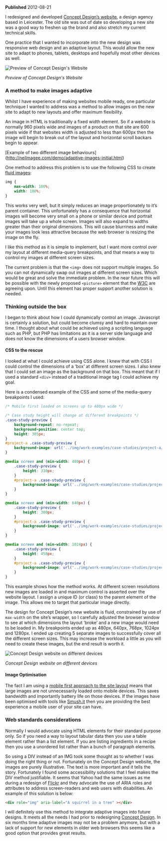 **Published** 2012-08-21

I redesigned and developed [Concept Design’s website](http://www.conceptdesignltd.co.uk), a design agency based in Leicester. The old site was out of date so developing a new site was a good way to freshen up the brand and also stretch my current technical skills.

One practice that I wanted to incorporate into the new design was responsive web design and an adaptive layout. This would allow the new site to adapt to phones, tablets, desktops and hopefully most other devices as well.

![Preview of Concept Design's Website](http://neilmagee.com/library/img/article-assets/concept-design-website-preview.jpg)

*Preview of Concept Design's Website*

### A method to make images adaptive

Whilst I have experience of making websites mobile ready, one particular technique I wanted to address was a method to allow images on the new site to adapt to new layouts and offer maximum flexibility.

An image in HTML is traditionally a fixed width element. So if a website is normally 960 pixels wide and images of a product on that site are 600 pixels wide if that websites width is adjusted to less than 600px then the image will begin to break out of the layout and horizontal scroll backars begin to appear.

[Example of two different image behaviours]
(http://neilmagee.com/demo/adaptive-images-initial.html)

One method to address this problem is to use the following CSS to create [fluid images](http://www.alistapart.com/articles/fluid-images/):

```CSS
img {
    max-width: 100%;
    width: 100%;
}
```

This works very well, but it simply reduces an image proportionately to it’s parent container. This unfortunately has a consequence that horizontal images will become very small on a phone or similar device and portrait images will take up a whole screen. Images will also expand to widths greater than their original dimensions. This will cause blurriness and make your images look less attractive because the web browser is resizing the image on the fly.

I like this method as it is simple to implement, but I want more control over my layout at different media-query breakpoints, and that means a way to control my images at different screen sizes.

The current problem is that the `<img>` does not support multiple images. So you can not dynamically swap out images at different screen sizes. Which would be great and solve the immediate problem. In the near future this will be possible with the newly proposed `<picture>` element that the [W3C](http://www.w3.org/community/respimg/) are agreeing upon. Until this element has proper support another solution is needed.

### Thinking outside the box

I began to think about how I could dynamically control an image. Javascript is certainly a solution, but could become clumsy and hard to maintain over time. I thought about what could be achieved using a scripting language such as PHP, but PHP has limitations as it is a server side language and does not know the dimensions of a users browser window.

#### CSS to the rescue

I looked at what I could achieve using CSS alone. I knew that with CSS I could control the dimensions of a ‘box’ at different screen sizes. I also knew that I could set an image as the background on that box. This meant that if I used a standard `<div>` instead of a traditional image tag I could achieve my goal.

Here is a condensed example of the CSS and some of the media-query breakpoints I used:

```CSS
/* Mobile first loaded on screens up to 480px wide */

/* Case study height will change at different breakpoints */
.case-study-preview {
    background-repeat: no-repeat;
    background-position: center top;
    height: 305px;
}
#project-a .case-study-preview {
    background-image: url('../img/work-examples/case-studies/project-a/spread-430x305.jpg');
}

@media screen and (min-width: 480px) {
    .case-study-preview {
        height: 310px;
    }
    #project-a .case-study-preview {
        background-image: url('../img/work-examples/case-studies/project-a/spread-562x310.jpg');
    }
}

@media screen and (min-width: 640px) {
    .case-study-preview {
        height: 380px;
    }
    #project-a .case-study-preview {
        background-image: url('../img/work-examples/case-studies/project-a/spread-690x380.jpg');
    }
}

@media screen and (min-width: 1024px) {
    .case-study-preview {
        height: 458px;
    }
    #project-a .case-study-preview {
        background-image: url('../img/work-examples/case-studies/project-a/spread-648x458.jpg');
    }
}
```

This example shows how the method works. At different screen resolutions new images are loaded in and maximum control is asserted over the website layout. I assign a unique ID (or class) to the parent element of the image. This allows me to target that particular image directly.

The design for Concept Design’s new website is fluid, constrained by use of `max-width` on the site’s wrapper, so I carefully adjusted the browser window to see at which dimensions the layout ‘broke’ and a new image would need to be loaded in. My breakpoints ended up as 480px, 640px, 768px, 1024px and 1280px. I ended up creating 5 separate images to successfully cover all the different screen sizes. This may increase the workload a little as you will need to create these images, but the end result is worth it.

![Concept Design website on different devices](http://neilmagee.com/library/img/article-assets/concept-design-different-devices.jpg)

*Concept Design website on different devices*

#### Image Optimisation

The fact I am using a [mobile first approach to the site layout](http://www.abookapart.com/products/mobile-first/) means that large images are not unnecessarily loaded onto mobile devices. This saves bandwidth and importantly battery life on those devices. If the images have been optimised with tools like [Smush.it](http://www.smushit.com/ysmush.it/) then you are providing the best experience a mobile user of your site can have.

### Web standards considerations

Normally I would advocate using HTML elements for their standard purpose only. So if you need a way to layout tabular data then you use a table element rather than a list element. If you are listing ingredients in a recipe then you use a unordered list rather than a bunch of paragraph elements.

So using a DIV instead of an IMG took some thought as to whether I was doing the right thing or not. Fortunately on the Concept Design website, the images are purely illustrative. The text is more important and it tells the story. Fortunately I found some accessibility solutions that I feel makes the DIV method justifiable. It seems that Yahoo had the same issues as me during a redesign of [Flickr](http://yaccessibilityblog.com/library/aria-fix-non-standard-images.html) and they advocate the use of ARIA roles and attributes to address screen-readers and web users with disabilities. An example of this solution is below:

```HTML
<div role="img" aria-label="A squirrel in a tree" ></div>
```

I will definitely use this method to integrate adaptive images into future designs. It meets all the needs I had prior to redesigning [Concept Design](http://www.conceptdesignltd.co.uk). In six months time adaptive images may not be a problem anymore, but with a lack of support for new elements in older web browsers this seems like a good option that provides great results.
